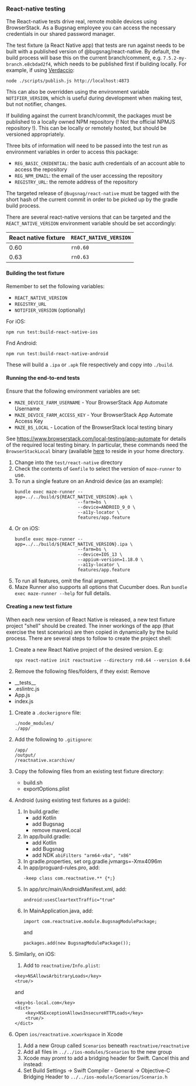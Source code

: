 ### React-native testing

The React-native tests drive real, remote mobile devices using BrowserStack. As a Bugsnag employee you can access the 
necessary credentials in our shared password manager.

The test fixture (a React Native app) that tests are run against needs to be built with a published version of 
@bugsnag/react-native.  By default, the build process will base this on the current branch/comment, 
e.g. `7.5.2-my-branch.e8cbdad2f4`, which needs to be published first if building locally.  For example, if using 
[Verdaccio](https://verdaccio.org/docs/en/docker.html):
```
node ./scripts/publish.js http://localhost:4873
```

This can also be overridden using the environment variable `NOTIFIER_VERSION`, which is useful during development when 
making test, but not notifier, changes.

If building against the current branch/commit, the packages must be published to a locally owned NPM repository 
(! Not the official NPMJS repository !). This can be locally or remotely hosted, but should be versioned appropriately.  

Three bits of information will need to be passed into the test run as environment variables in order to 
access this package:
- `REG_BASIC_CREDENTIAL`: the basic auth credentials of an account able to access the repository
- `REG_NPM_EMAIL`: the email of the user accessing the repository
- `REGISTRY_URL`: the remote address of the repository

The targeted release of `@bugsnag/react-native` must be tagged with the short hash of the current commit in order to be 
picked up by the gradle build process.

There are several react-native versions that can be targeted and the `REACT_NATIVE_VERSION` environment variable should 
be set accordingly:

| React native fixture | `REACT_NATIVE_VERSION` |
|----------------------|------------------------|
| 0.60                 | `rn0.60`               |
| 0.63                 | `rn0.63`               |

#### Building the test fixture

Remember to set the following variables:
- `REACT_NATIVE_VERSION`
- `REGISTRY_URL`
- `NOTIFIER_VERSION` (optionally)

For iOS:
```shell script
npm run test:build-react-native-ios
```

Fnd Android:
```shell script
npm run test:build-react-native-android
```
These will build a `.ipa` or `.apk` file respectively and copy into `./build`.

#### Running the end-to-end tests

Ensure that the following environment variables are set:
- `MAZE_DEVICE_FARM_USERNAME` - Your BrowserStack App Automate Username
- `MAZE_DEVICE_FARM_ACCESS_KEY` - Your BrowserStack App Automate Access Key
- `MAZE_BS_LOCAL` - Location of the BrowserStack local testing binary

See https://www.browserstack.com/local-testing/app-automate for details of the required local testing binary. In
particular, these commands need the `BrowserStackLocal` binary (available 
[here](https://www.browserstack.com/local-testing/releases) to reside in your home directory.  

1. Change into the `test/react-native` directory
1. Check the contents of `Gemfile` to select the version of `maze-runner` to use.
1. To run a single feature on an Android device (as an example):
    ```shell script
    bundle exec maze-runner --app=../../build/${REACT_NATIVE_VERSION}.apk \
                            --farm=bs \
                            --device=ANDROID_9_0 \
                            --a11y-locator \
                            features/app.feature
    ```
1. Or on iOS:
    ```shell script
    bundle exec maze-runner --app=../../build/${REACT_NATIVE_VERSION}.ipa \
                            --farm=bs \
                            --device=IOS_13 \
                            --appium-version=1.18.0 \
                            --a11y-locator \
                            features/app.feature
    ```
1. To run all features, omit the final argument.
1. Maze Runner also supports all options that Cucumber does.  Run `bundle exec maze-runner --help` for full details.

#### Creating a new test fixture

When each new version of React Native is released, a new test fixture project "shell" should be created.  The inner
workings of the app (that exercise the test scenarios) are then copied in dynamically by the build process.  There are
several steps to follow to create the project shell:

1. Create a new React Native project of the desired version.  E.g:
    ```
    npx react-native init reactnative --directory rn0.64 --version 0.64
    ```
1. Remove the following files/folders, if they exist:
Remove 
- \_\_tests\_\_
- .eslintrc.js
- App.js
- index.js

1. Create a `.dockerignore` file:
    ```
    ./node_modules/
    ./app/
    ```

1. Add the following to `.gitignore`:
    ```
    /app/
    /output/
    /reactnative.xcarchive/
    ```

1. Copy the following files from an existing test fixture directory:
    - build.sh
    - exportOptions.plist

1. Android (using existing test fixtures as a guide):
    1. In build.gradle:
        - add Kotlin
        - add Bugsnag
        - remove mavenLocal
    1. In app/build.gradle:
        - add Kotlin
        - add Bugsnag
        - add NDK `abiFilters "arm64-v8a", "x86"`
    1. In gradle.properties, set org.gradle.jvmargs=-Xmx4096m  
    1. In app/proguard-rules.pro, add:
        ```
        -keep class com.reactnative.** {*;}
        ```
    1.  In app/src/main/AndroidManifest.xml, add:
        ```
        android:usesCleartextTraffic="true"
        ```
    1.  In MainApplication.java, add:
        ```
        import com.reactnative.module.BugsnagModulePackage;
        ```
        and
        ```
        packages.add(new BugsnagModulePackage());
        ```
1. Similarly, on iOS:
    1. Add to `reactnative/Info.plist`:
    ```
    <key>NSAllowsArbitraryLoads</key>
    <true/>
    ```
    and
    ```
    <key>bs-local.com</key>
    <dict>
        <key>NSExceptionAllowsInsecureHTTPLoads</key>
        <true/>
    </dict>
    ```

1. Open `ios/reactnative.xcworkspace` in Xcode
    1. Add a new Group called `Scenarios` beneath `reactnative/reactnative`
    1. Add all files in `../../ios-modules/Scenarios` to the new group
    1. Xcode may promt to add a bridging header for Swift.  Cancel this and instead:
    1. Set Build Settings -> Swift Compiler - General -> Objective-C Bridging Header to `../../ios-module/Scenarios/Scenario.h`
